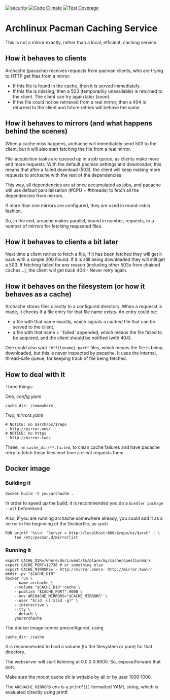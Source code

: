 [![security](https://hakiri.io/github/mouchtaris/pacache/master.svg)](https://hakiri.io/github/mouchtaris/pacache/master)
[![Code Climate](https://codeclimate.com/github/mouchtaris/pacache/badges/gpa.svg)](https://codeclimate.com/github/mouchtaris/pacache)
[![Test Coverage](https://codeclimate.com/github/mouchtaris/pacache/badges/coverage.svg)](https://codeclimate.com/github/mouchtaris/pacache/coverage)

# Archlinux Pacman Caching Service


This is not a mirror exactly, rather than a local, efficient, caching
service.

## How it behaves to clients

Archache (pacache) receives requests from pacman clients, who are
trying to HTTP get files from a mirror.

* If this file is found in the cache, then it is served immediately.
* If this file is missing, then a 503 (temporariliy unavailable) is
  returned to the client. The client can try again later (soon).
* If the file could not be retrieved from a real mirror, then a 404 is
  returned to the client and future retries will behave the same.

## How it behaves to mirrors (and what happens behind the scenes)

When a cache miss happens, archache will immediately send 503 to the
client, but it will also start fetching the file from a real mirror.

File-acquisition tasks are queued up in a job queue, as clients make
more and more requests. With the default pacman settings and
downloader, this means that after a failed download (503), the client
will keep making more requests to archache with the rest of the
dependencies.

This way, all dependencies are at once accumulated as jobs, and pacache
will use default parallelisation (#CPU = #threads) to fetch all the
dependencies from mirrors.

If more than one mirrors are configured, they are used in round-robin
fashion.

So, in the end, arcache makes parallel, bound in number, requests, to a
number of mirrors for fetching requested files.

## How it behaves to clients a bit later

Next time a client retries to fetch a file, if it has been fetched they
will get it back with a simple 200 Found. If it is still being
downloaded they will still get a 503. If fetching failed for any reason
(including other 503s from chained caches...), the client will get back
404 - Never retry again.

## How it behaves on the filesystem (or how it behaves as a cache)

Archache stores files directly to a configured directory. When a
requesst is made, it checks if a file entry for that file name exists.
An entry could be:

* a file with that name exactly, which signals a cached file that can
  be served to the client,
* a file with that name + '.failed' appended, which means the file
  failed to be acquired, and the client should be notified (with 404).

One could also spot `"#{filename}.part"` files, which means the file is
being downloaded, but this is never inspected by pacache. It uses the
internal, thread-safe queue, for keeping track of file being fetched.

## How to deal with it

Three things:

One, *config.yaml*

    cache_dir: /somewhere

Two, *mirrors.yaml*

    # NOTICE: no $arch/os/$repo
    - http://mirror.one/
    # NOTICE: no https
    - http://mirror.two/

Three, `rm cache_dir/**.failed`, to clean cache failures and have pacache
retry to fetch these files next time a client requests them.

## Docker image

### Building it

    docker build -t you/archache .

In order to speed up the build, it is recommended you do a `bundler
package --all` beforehand.

Also, if you are running archache somewhere already, you could add it
as a mirror in the beginning of the Dockerfile, as such

    RUN printf '%s\n' 'Server = http://localhost:666/$repo/os/$arch' | \
        tee /etc/pacman.d/mirrorlist

### Running it

    export CACHE_DIR=/where/do/i/want/to/place/my/cache/questionmark
    export CACHE_PORT=12738 # or something else
    export CACHE_MIRRORS='- http://mirror.one\n- http://mirror.two\n'
    mkdir -pv "$CACHE_DIR"
    docker run \
        --name archache \
        --volume "$CACHE_DIR":cache \
        --publish "$CACHE_PORT":9000 \
        --env ARCHACHE_MIRRORS="$CACHE_MIRRORS" \
        --user "$(id -u):$(id -g)" \
        --interactive \
        --tty \
        --detach \
        you/archache

The docker image comes preconfigured, using

    cache_dir: /cache

It is recommended to bind a volume (to the filesystem or pure) for that
directory.

The webserver will start listening at 0.0.0.0:9000. So, expose/forward
that port.

Make sure the mount cache dir is writable by all or by user 1000:1000.

The `ARCHACHE_MIRRORS` env is a `printf(1)` formatted YAML string,
which is evaluated directly using printf.
